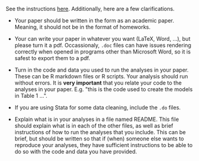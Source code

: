 <!--
.. title: More on Final Papers
.. slug: more-on-final-papers
.. date: 2015-06-03 14:07:19 UTC-07:00
.. tags: 
.. category: 
.. link: 
.. description: 
.. type: text
.. author: Jeffrey Arnold
-->

See the instructions [here](http://UW-POLS503.github.io/pols_503_sp15/posts/final-papers.html).
Additionally, here are a few clarifications.

- Your paper should be written in the form as an academic paper. Meaning, it should not be in the format of homeworks.

- Your can write your paper in whatever you want (LaTeX, Word, ...), but please turn it a pdf.
  Occassionaly, `.doc` files can have issues rendering correctly when opened in programs other than Microsoft Word, so it is safest to export them to a pdf.

- Turn in the code and data you used to run the analyses in your paper.
  These can be R markdown files or R scripts.
  Your analysis should run without errors.
  It is **very important** that you relate your code to the analyses in your paper.
  E.g. "this is the code used to create the models in Table 1 ...".

- If you are using Stata for some data cleaning, include the `.do` files.

- Explain what is in your analyses in a file named README.
  This file should explain what is in each of the other files, as well as brief instructions of how to run the analyses that you include.
  This can be brief, but should be written so that if (when) someone else wants to reproduce your analyses, they have sufficient instructions to be able to do so
  with the code and data you have provided.
    

